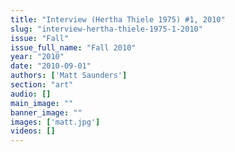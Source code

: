 ```yaml
---
title: "Interview (Hertha Thiele 1975) #1, 2010"
slug: "interview-hertha-thiele-1975-1-2010"
issue: "Fall"
issue_full_name: "Fall 2010"
year: "2010"
date: "2010-09-01"
authors: ['Matt Saunders']
section: "art"
audio: []
main_image: ""
banner_image: ""
images: ['matt.jpg']
videos: []
---
```

